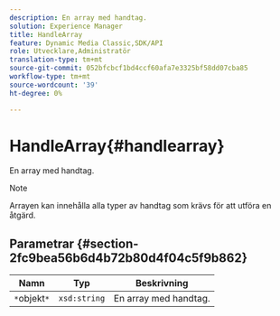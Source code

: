 ```yaml
---
description: En array med handtag.
solution: Experience Manager
title: HandleArray
feature: Dynamic Media Classic,SDK/API
role: Utvecklare,Administratör
translation-type: tm+mt
source-git-commit: 052bfcbcf1bd4ccf60afa7e3325bf58dd07cba85
workflow-type: tm+mt
source-wordcount: '39'
ht-degree: 0%

---
```



# HandleArray{#handlearray}

En array med handtag.

>[!NOTE]
>
>Arrayen kan innehålla alla typer av handtag som krävs för att utföra en åtgärd.

## Parametrar {#section-2fc9bea56b6d4b72b80d4f04c5f9b862}

| Namn | Typ | Beskrivning |
|---|---|---|
| `*`objekt`*` | `xsd:string` | En array med handtag. |

